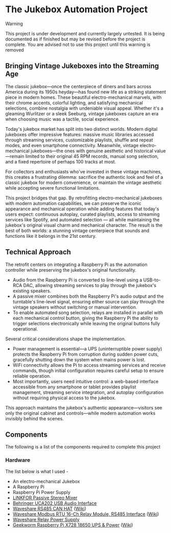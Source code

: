 # The Jukebox Automation Project

> [!WARNING]
> This project is under development and currently largely untested.
> It is being documented as if finished but may be revised before the project is complete.
> You are advised not to use this project until this warning is removed

## Bringing Vintage Jukeboxes into the Streaming Age

The classic jukebox—once the centerpiece of diners and bars across America during its 1950s heyday—has found new life as a striking statement piece in modern homes. These beautiful electro-mechanical marvels, with their chrome accents, colorful lighting, and satisfying mechanical selections, combine nostalgia with undeniable visual appeal. Whether it's a gleaming Wurlitzer or a sleek Seeburg, vintage jukeboxes capture an era when choosing music was a tactile, social experience.

Today's jukebox market has split into two distinct worlds. Modern digital jukeboxes offer impressive features: massive music libraries accessed through streaming services, customizable playlists, shuffle and repeat modes, and even smartphone connectivity. Meanwhile, vintage electro-mechanical jukeboxes—the ones with genuine aesthetic and historical value—remain limited to their original 45 RPM records, manual song selection, and a fixed repertoire of perhaps 100 tracks at most.

For collectors and enthusiasts who've invested in these vintage machines, this creates a frustrating dilemma: sacrifice the authentic look and feel of a classic jukebox for modern convenience, or maintain the vintage aesthetic while accepting severe functional limitations.

This project bridges that gap. By retrofitting electro-mechanical jukeboxes with modern automation capabilities, we can preserve the iconic appearance and mechanical operation while adding features that today's users expect: continuous autoplay, curated playlists, access to streaming services like Spotify, and automated selection — all while maintaining the jukebox's original visual charm and mechanical character. The result is the best of both worlds: a stunning vintage centerpiece that sounds and functions like it belongs in the 21st century.

## Technical Approach 

The retrofit centers on integrating a Raspberry Pi as the automation controller while preserving the jukebox's original functionality. 

* Audio from the Raspberry Pi is converted to line-level using a USB-to-RCA DAC, allowing streaming services to play through the jukebox's existing speakers. 
* A passive mixer combines both the Raspberry Pi's audio output and the turntable's line-level signal, ensuring either source can play through the vintage speakers without switching or manual intervention.
* To enable automated song selection, relays are installed in parallel with each mechanical control button, giving the Raspberry Pi the ability to trigger selections electronically while leaving the original buttons fully operational. 

Several critical considerations shape the implementation.

* Power management is essential—a UPS (uninterruptible power supply) protects the Raspberry Pi from corruption during sudden power cuts, gracefully shutting down the system when mains power is lost. 
* WiFi connectivity allows the Pi to access streaming services and receive commands, though initial configuration requires careful setup to ensure reliable operation.
* Most importantly, users need intuitive control: a web-based interface accessible from any smartphone or tablet provides playlist management, streaming service integration, and autoplay configuration without requiring physical access to the jukebox.

This approach maintains the jukebox's authentic appearance—visitors see only the original cabinet and controls—while modern automation works invisibly behind the scenes.

## Components

The following is a list of the components required to complete this project

### Hardware

The list below is what I used - 

* An electro-mechanical Jukebox 
* A Raspberry Pi
* Raspberry Pi Power Supply 
* [LiNKFOR Passive Stereo Mixer](https://www.amazon.co.uk/LiNKFOR-Passive-Stereo-Mixer-Gold-Plated/dp/B0FHQ8PKBY)
* [Behringer UCA202 USB Audio Interface](https://www.behringer.com/product.html?modelCode=0805-AAC)
* [Waveshare RS485 CAN HAT](https://www.waveshare.com/rs485-can-hat.htm) ([Wiki](https://www.waveshare.com/rs485-can-hat.htm))
* [Waveshare Modbus RTU 16-Ch Relay Module, RS485 Interface](https://www.waveshare.com/modbus-rtu-relay-16ch.htm) ([Wiki](https://www.waveshare.com/wiki/Modbus_RTU_Relay_16CH))
* [Waveshare Relay Power Supply](https://www.waveshare.com/product/accessories/power-heat-sinks/power-supply/psu-5v5a-5.5-2.1.htm)
* [Geekworm Raspberry Pi X728 18650 UPS & Power](https://geekworm.com/products/x728?srsltid=AfmBOoqLg72DIKz7osYLtyZktOIUp77Lq9Mo0vHScv_tRI77IWSSSYi8) ([Wiki](https://wiki.geekworm.com/X728?_gl=1*ghwcdt*_gcl_au*MTI0OTIyNzg4OC4xNzYxMjA4NDM0*_ga*MTU3ODYxNDgzNi4xNzYxMjA4NDMz*_ga_WCBGYZY3V4*czE3NjEyMDg0MzMkbzEkZzAkdDE3NjEyMDg0MzMkajYwJGwwJGgw))


